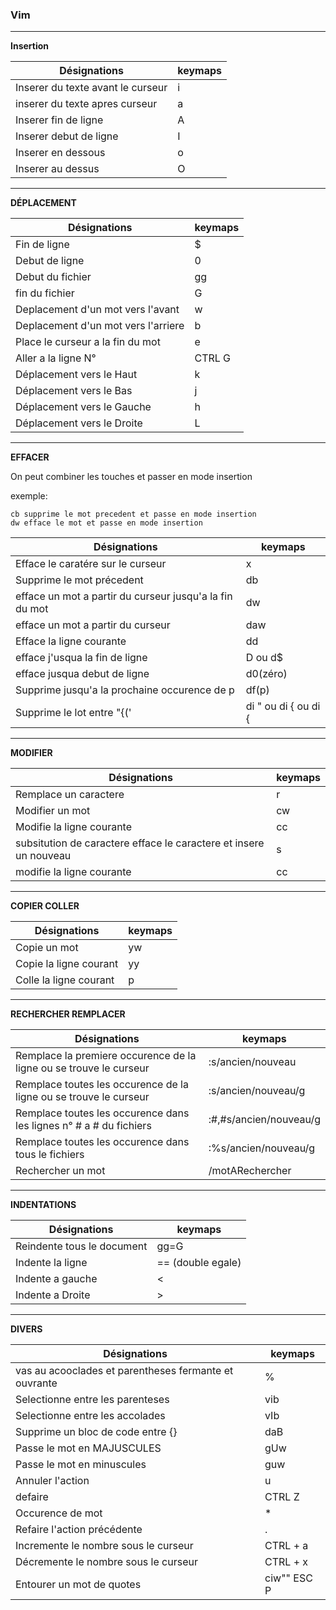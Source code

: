 ### Vim
---- 

**Insertion**

Désignations | keymaps | 
|--------------|-----------|
 Inserer du texte avant le curseur | i | 
 inserer du texte apres curseur | a | 
 Inserer fin de ligne|A
 Inserer debut de ligne|I
 Inserer en dessous | o | 
 Inserer au dessus|O

---- 
**DÉPLACEMENT**



Désignations | keymaps | 
|---------|----------|
 Fin de ligne | $  | 
 Debut de ligne | 0| 
 Debut du fichier | gg | 
 fin du fichier|G
 Deplacement d'un mot vers l'avant|w
 Deplacement d'un mot vers l'arriere|b
 Place le curseur a la fin du mot|e
 Aller a la ligne N°|CTRL G
 Déplacement vers le Haut|k
 Déplacement vers le Bas|j
 Déplacement vers le Gauche|h
 Déplacement vers le Droite|L
---- 
**EFFACER**

On peut combiner les touches et passer en mode insertion

exemple:

    cb supprime le mot precedent et passe en mode insertion
    dw efface le mot et passe en mode insertion

Désignations | keymaps | 
|---------|----------|
Efface le caratére sur le curseur | x | 
Supprime le mot précedent |db| 
efface un mot a partir du curseur jusqu'a la fin du mot | dw| 
efface un mot a partir du curseur | daw| 
Efface la ligne courante | dd | 
efface j'usqua la fin de ligne|D ou d$
efface jusqua debut de ligne|d0(zéro) 
Supprime jusqu'a la prochaine occurence de p|df(p)
Supprime le lot entre "{('|di " ou di { ou di {
---- 
 **MODIFIER**



Désignations | keymaps | 
|---------|----------|
 Remplace un caractere| r | 
 Modifier un mot | cw| 
 Modifie la ligne courante | cc |
subsitution de caractere efface le caractere et insere un nouveau | s |
 modifie la ligne courante | cc |




---- 
 **COPIER COLLER**

Désignations | keymaps | 
|---------|----------|
Copie un mot| yw | 
Copie la ligne courant | yy| 
Colle la ligne courant | p | 
--------------------------

 **RECHERCHER REMPLACER**

Désignations | keymaps | 
|---------|----------|
Remplace la premiere occurence de la ligne ou se trouve le curseur|:s/ancien/nouveau | 
Remplace toutes les occurence de la ligne ou se trouve le curseur|:s/ancien/nouveau/g | 
Remplace toutes les occurence dans les lignes n° # a # du fichiers|:#,#s/ancien/nouveau/g | 
Remplace toutes les occurence dans tous le fichiers|:%s/ancien/nouveau/g | 
Rechercher un mot| /motARechercher |
---- 
 **INDENTATIONS**

Désignations | keymaps | 
|---------|----------|
Reindente tous le document|gg=G
Indente la ligne|== (double egale) 
Indente a gauche| < 
Indente a Droite| > 
-------------------
 **DIVERS**

Désignations | keymaps | 
|---------|----------|
vas au acooclades et parentheses fermante et ouvrante |%
Selectionne entre les parenteses|vib 
Selectionne entre les accolades|vIb 
Supprime un bloc de code entre {}|daB 
Passe le mot en MAJUSCULES|gUw 
Passe le mot en minuscules|guw 
Annuler l'action|u  
defaire|CTRL Z  
Occurence de mot|*  
Refaire l'action précédente|.  
Incremente le nombre sous le curseur|CTRL + a  
Décremente le nombre sous le curseur|CTRL + x  
Entourer un mot de quotes|ciw"" ESC P 


